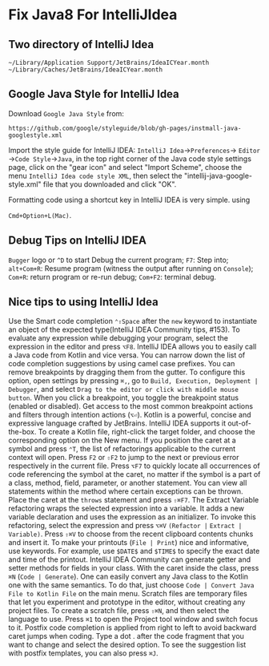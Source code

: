 # Fix Java8 For IntelliJIdea

## Two directory of IntelliJ Idea

`~/Library/Application Support/JetBrains/IdeaICYear.month`
`~/Library/Caches/JetBrains/IdeaICYear.month`

## Google Java Style for IntelliJ Idea

Download `Google Java Style` from:

    https://github.com/google/styleguide/blob/gh-pages/instmall-java-googlestyle.xml
Import the style guide for IntelliJ IDEA: `IntelliJ Idea`->`Preferences`->
`Editor` ->`Code Style`->`Java`, in the top right corner of the Java code style
settings page, click on the "gear icon" and select "Import Scheme", choose the
menu `IntelliJ Idea code style XML`, then select the
"intellij-java-google-style.xml" file that you downloaded and click "OK".

Formatting code using a shortcut key in IntelliJ IDEA is very simple. using

`Cmd+Option+L(Mac)`.

## Debug Tips on IntelliJ IDEA

`Bugger` logo or `^D` to start Debug the current program; `F7`: Step into;
`alt+Com+R`: Resume program (witness the output after running on `Console`);
`Com+R`: return program or re-run debug; `Com+F2`: terminal debug.

## Nice tips to using IntelliJ Idea

Use the Smart code completion `⌃⇧Space` after the `new` keyword to instantiate
an object of the expected type(IntelliJ IDEA Community tips, #153).
To evaluate any expression while debugging your program, select the expression
in the editor and press `⌥F8`.
IntelliJ IDEA allows you to easily call a Java code from Kotlin and vice versa.
You can narrow down the list of code completion suggestions by using camel case
prefixes.
You can remove breakpoints by dragging them from the gutter. To configure this
option, open settings by pressing `⌘,`, go to `Build, Execution, Deployment |`
`Debugger`, and select `Drag to the editor or click with middle mouse button`.
When you click a breakpoint, you toggle the breakpoint status (enabled or
disabled).
Get access to the most common breakpoint actions and filters through intention
actions (`⌥⏎`).
Kotlin is a powerful, concise and expressive language crafted by JetBrains.
IntelliJ IDEA supports it out-of-the-box.
To create a Kotlin file, right-click the target folder, and choose the
corresponding option on the New menu.
If you position the caret at a symbol and press `⌃T`, the list of refactorings
applicable to the current context will open.
Press `F2` or `⇧F2` to jump to the next or previous error respectively in the
current file.
Press `⌥F7` to quickly locate all occurrences of code referencing the symbol at
the caret, no matter if the symbol is a part of a class, method, field,
parameter, or another statement.
You can view all statements within the method where certain exceptions can be
thrown. Place the caret at the `throws` statement and press `⇧⌘F7`.
The Extract Variable refactoring wraps the selected expression into a variable.
It adds a new variable declaration and uses the expression as an initializer.
To invoke this refactoring, select the expression and press `⌥⌘V` `(Refactor |`
`Extract | Variable)`.
Press `⇧⌘V` to choose from the recent clipboard contents chunks and insert it.
To make your printouts (`File | Print`) nice and informative, use keywords.
For example, use `$DATE$` and `$TIME$` to specify the exact date and time of
the printout.
IntelliJ IDEA Community can generate getter and setter methods for fields in
your class. With the caret inside the class, press `⌘N` (`Code | Generate`).
One can easily convert any Java class to the Kotlin one with the same
semantics.
To do that, just choose `Code | Convert Java File to Kotlin File` on the main
menu.
Scratch files are temporary files that let you experiment and prototype in the
editor, without creating any project files.
To create a scratch file, press `⇧⌘N`, and then select the language to use.
Press `⌘1` to open the Project tool window and switch focus to it.
Postfix code completion is applied from right to left to avoid backward caret
jumps when coding. Type a dot . after the code fragment that you want to change
and select the desired option.
To see the suggestion list with postfix templates, you can also press `⌘J`.
